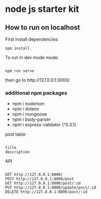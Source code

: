 # node js starter kit

## How to run on localhost

<p>First install dependencies:</p>

```
npm install

```

<p>To run in dev mode mode:</p>

```

npm run serve

```

<p>then go to http://127.0.0.1:3000/</p>


### additional npm packages

<ul>
  <li>npm i nodemon</li>
  <li>npm i dotenv</li>
  <li>npm i mongoose</li>
  <li>npm i body-parser</li>
  <li>npm i express-validator (^5.3.1)</li>
</ul>

<p>post table </p>

```

title
description

```

API

```

GET http://127.0.0.1:8000/
POST http://127.0.0.1:8000/post
GET http://127.0.0.1:8000/post/:id
PUT http://127.0.0.1:8000/update/post/:id
DELETE http://127.0.0.1:8000/post/:id

```